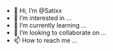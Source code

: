 - 👋 Hi, I’m @Satixx
- 👀 I’m interested in ...
- 🌱 I’m currently learning ...
- 💞️ I’m looking to collaborate on ...
- 📫 How to reach me ...

<!---
Satixx/Satixx is a ✨ special ✨ repository because its `README.md` (this file) appears on your GitHub profile.
You can click the Preview link to take a look at your changes.
--->
